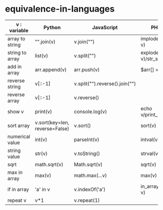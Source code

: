 # equivalence-in-languages


|v : variable| Python | JavaScript | PHP | Java |
| --- | --- | --- | --- |--- |
| array to string | "".join(v) | v.join("") | implode("", v) |
| string to array | list(v) | v.split("") | explode("", v)/str_split(v) |
| add in array | arr.append(v) | arr.push(v) | $arr[] = v | |
| reverse string | v[::-1] | v.split("").reverse().join("") |  |  |
| reverse array | v[::-1] | v.reverse() |||
| show v | print(v) | console.log(v) | echo v/print_r(v) |System.out.println(v) |
| sort array | v.sort(key=len, reverse=False) | v.sort() | sort(v) | |
| numerical value | int(v) | parseInt(v) | intval(v) |  |
| string value | str(v) | v.toString() | strval(v) | |
| sqrt | math.sqrt(v) | Math.sqrt(v) | sqrt(v) | 
| max in array | max(v) | math.max(...v) | max(v) | |
| if in array | 'a' in v | v.indexOf('a') | in_array('a', v) |  | 
| repeat v | v*1 | v.repeat(1) |  | |
